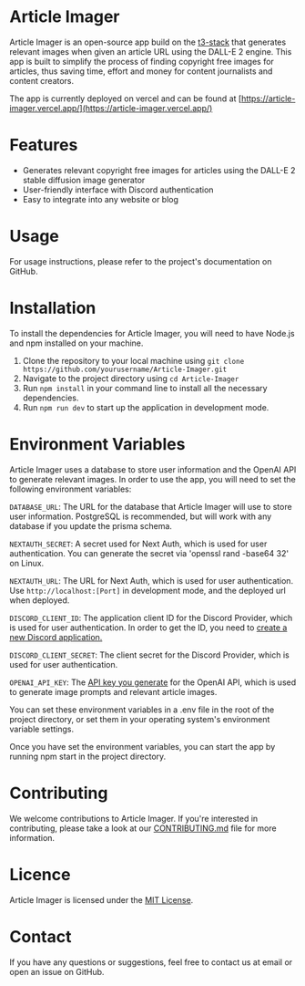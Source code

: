 # Article Imager

Article Imager is an open-source app build on the [t3-stack](https://github.com/t3-oss/create-t3-app) that generates relevant images when given an article URL using the DALL-E 2 engine. This app is built to simplify the process of finding copyright free images for articles, thus saving time, effort and money for content journalists and content creators.

The app is currently deployed on vercel and can be found at [https://article-imager.vercel.app/](https://article-imager.vercel.app/)

# Features

- Generates relevant copyright free images for articles using the DALL-E 2 stable diffusion image generator
- User-friendly interface with Discord authentication
- Easy to integrate into any website or blog

# Usage
For usage instructions, please refer to the project's documentation on GitHub.

# Installation

To install the dependencies for Article Imager, you will need to have Node.js and npm installed on your machine.

1. Clone the repository to your local machine using `git clone https://github.com/yourusername/Article-Imager.git`
2. Navigate to the project directory using `cd Article-Imager`
3. Run `npm install` in your command line to install all the necessary dependencies.
4. Run `npm run dev` to start up the application in development mode.

# Environment Variables
Article Imager uses a database to store user information and the OpenAI API to generate relevant images. In order to use the app, you will need to set the following environment variables:

`DATABASE_URL`: The URL for the database that Article Imager will use to store user information. PostgreSQL is recommended, but will work with any database if you update the prisma schema.

`NEXTAUTH_SECRET`: A secret used for Next Auth, which is used for user authentication. You can generate the secret via 'openssl rand -base64 32' on Linux.

`NEXTAUTH_URL`: The URL for Next Auth, which is used for user authentication. Use `http://localhost:[Port]` in development mode, and the deployed url when deployed.

`DISCORD_CLIENT_ID`: The application client ID for the Discord Provider, which is used for user authentication. In order to get the ID, you need to [create a new Discord application.](https://discord.com/developers/applications)

`DISCORD_CLIENT_SECRET`: The client secret for the Discord Provider, which is used for user authentication.

`OPENAI_API_KEY`: The [API key you generate](https://beta.openai.com/docs/api-reference/introduction) for the OpenAI API, which is used to generate image prompts and relevant article images.

You can set these environment variables in a .env file in the root of the project directory, or set them in your operating system's environment variable settings.

Once you have set the environment variables, you can start the app by running npm start in the project directory.

# Contributing
We welcome contributions to Article Imager. If you're interested in contributing, please take a look at our [CONTRIBUTING.md](https://github.com/AlexLind/Article-Imager/blob/main/CONTRIBUTIONS.md) file for more information.

# Licence
Article Imager is licensed under the [MIT License](https://github.com/AlexLind/Article-Imager/blob/main/MIT-License.md).

# Contact
If you have any questions or suggestions, feel free to contact us at email or open an issue on GitHub.
